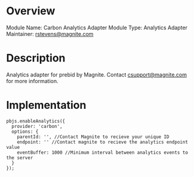 # Overview

Module Name: Carbon Analytics Adapter
Module Type: Analytics Adapter
Maintainer: rstevens@magnite.com

# Description

Analytics adapter for prebid by Magnite. Contact csupport@magnite.com for more information.

# Implementation

```
pbjs.enableAnalytics({
  provider: 'carbon',
  options: {
    parentId: '', //Contact Magnite to recieve your unique ID
    endpoint: '' //Contact magnite to recieve the analytics endpoint value
    eventBuffer: 1000 //Minimum interval between analytics events to the server
  }
});
```
